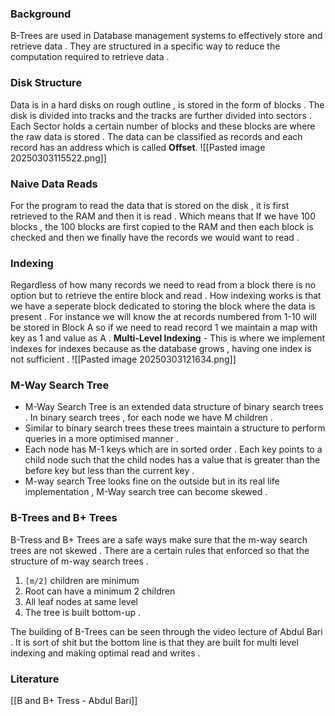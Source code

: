 
### Background 

B-Trees are used in Database management systems to effectively store and retrieve data . They are structured in a specific way to reduce the computation required to retrieve data . 


### Disk Structure 

Data is in a hard disks on rough outline , is stored in the form of blocks . The disk is divided into tracks and the tracks are further divided into sectors  . Each Sector holds a certain number of blocks and these blocks are where the raw data is stored . 
The data can be classified as records and each record has an address which is called **Offset**.
![[Pasted image 20250303115522.png]]


### Naive Data Reads 
For the program to read the data that is stored on the disk , it is first retrieved to the RAM and then it is read . Which means that If we have 100 blocks , the 100 blocks are first copied to the RAM and then each block is checked and then we finally have the records we would want to read . 


### Indexing 
Regardless of how many records we need to read from a block there is no option but to retrieve the entire block and read . How indexing works is that we have a seperate block dedicated to storing the block where the data is present . For instance we will know the at records numbered from 1-10 will be stored in Block A so if we need to read record 1 we maintain a map with key as 1 and value as A . 
**Multi-Level Indexing** - This is where we implement indexes for indexes because as the database grows , having one index is not sufficient . 
![[Pasted image 20250303121634.png]]


### M-Way Search Tree

- M-Way Search Tree is an extended data structure of binary search trees . In binary search trees , for each node we have M children . 
- Similar to binary search trees these trees maintain a structure to perform queries in a more optimised manner . 
- Each node has M-1 keys which are in sorted order . Each key points to a child node such that the child nodes has a value that is greater than the before key but less than the current key . 
- M-way search Tree looks fine on the outside but in its real life implementation , M-Way search tree can become skewed . 


### B-Trees and B+ Trees

B-Tress and B+ Trees are a safe ways make sure that the m-way search trees are not skewed . 
There are a certain rules that enforced so that the structure of m-way search trees . 
1. `[m/2]`  children  are minimum 
2. Root can have a minimum 2 children 
3. All leaf nodes at same level 
4. The tree is built bottom-up . 

The building of B-Trees can be seen through the video lecture of Abdul Bari . It is sort of shit but the bottom line is that they are built for multi level indexing and making optimal read and writes . 









### Literature 
[[B and B+ Tress - Abdul Bari]]